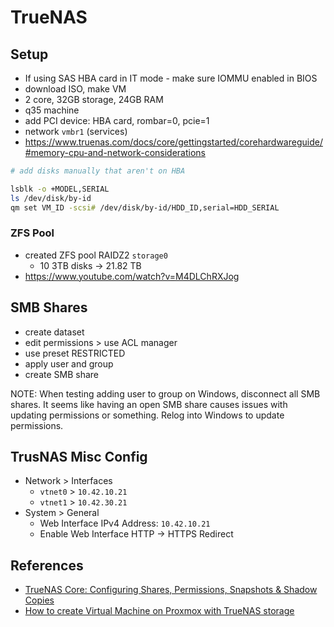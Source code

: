 # TrueNAS

## Setup

- If using SAS HBA card in IT mode - make sure IOMMU enabled in BIOS
- download ISO, make VM
- 2 core, 32GB storage, 24GB RAM
- q35 machine
- add PCI device: HBA card, rombar=0, pcie=1
- network `vmbr1` (services)
- https://www.truenas.com/docs/core/gettingstarted/corehardwareguide/#memory-cpu-and-network-considerations

```sh
# add disks manually that aren't on HBA

lsblk -o +MODEL,SERIAL
ls /dev/disk/by-id
qm set VM_ID -scsi# /dev/disk/by-id/HDD_ID,serial=HDD_SERIAL
```

### ZFS Pool

- created ZFS pool RAIDZ2 `storage0`
  - 10 3TB disks -> 21.82 TB
- https://www.youtube.com/watch?v=M4DLChRXJog

## SMB Shares

- create dataset
- edit permissions > use ACL manager
- use preset RESTRICTED
- apply user and group
- create SMB share

NOTE: When testing adding user to group on Windows, disconnect all SMB shares.
It seems like having an open SMB share causes issues with updating permissions or something.
Relog into Windows to update permissions.

## TrusNAS Misc Config

- Network > Interfaces 
  - `vtnet0` > `10.42.10.21`
  - `vtnet1` > `10.42.30.21`
- System > General
  - Web Interface IPv4 Address: `10.42.10.21`
  - Enable Web Interface HTTP -> HTTPS Redirect

## References

- [TrueNAS Core: Configuring Shares, Permissions, Snapshots & Shadow Copies](https://www.youtube.com/watch?v=QIdy6sR0HrI)
- [How to create Virtual Machine on Proxmox with TrueNAS storage](https://www.youtube.com/watch?v=WWhyqPO1bZg)
